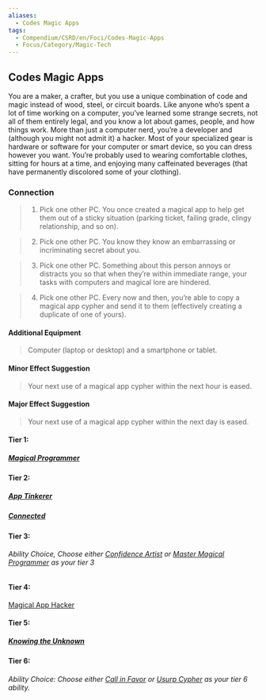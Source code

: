 ```yaml
---
aliases:
  - Codes Magic Apps
tags:
  - Compendium/CSRD/en/Foci/Codes-Magic-Apps
  - Focus/Category/Magic-Tech
---
```

  
    
## Codes Magic Apps  
You are a maker, a crafter, but you use a unique combination of code and magic instead of wood, steel, or circuit boards. Like anyone who’s spent a lot of time working on a computer, you’ve learned some strange secrets, not all of them entirely legal, and you know a lot about games, people, and how things work. More than just a computer nerd, you’re a developer and (although you might not admit it) a hacker. Most of your specialized gear is hardware or software for your computer or smart device, so you can dress however you want. You’re probably used to wearing comfortable clothes, sitting for hours at a time, and enjoying many caffeinated beverages (that have permanently discolored some of your clothing).  
    
  
### Connection  
>1. Pick one other PC. You once created a magical app to help get them out of a sticky situation (parking ticket, failing grade, clingy relationship, and so on).  
>2. Pick one other PC. You know they know an embarrassing or incriminating secret about you.  
>3. Pick one other PC. Something about this person annoys or distracts you so that when they’re within immediate range, your tasks with computers and magical lore are hindered.  
>4. Pick one other PC. Every now and then, you’re able to copy a magical app cypher and send it to them (effectively creating a duplicate of one of yours).  
#### Additional Equipment   
>Computer (laptop or desktop) and a smartphone or tablet.   
#### Minor Effect Suggestion   
>Your next use of a magical app cypher within the next hour is eased.  
#### Major Effect Suggestion   
>Your next use of a magical app cypher within the next day is eased.  
#### Tier 1:  
##### [Magical Programmer](Magical-Programmer.md)  
#### Tier 2:  
##### [App Tinkerer](App-Tinkerer.md)  
##### [Connected](Connected.md)  
#### Tier 3:  
###### Ability Choice, Choose either [Confidence Artist](Confidence-Artist.md) or [Master Magical Programmer](Master-Magical-Programmer.md) as your tier 3   
  
#### Tier 4:  
[Magical App Hacker](Magical-App-Hacker.md)  
  
#### Tier 5:  
##### [Knowing the Unknown](Knowing-the-Unknown.md)   
  
#### Tier 6:  
###### Ability Choice: Choose either [Call in Favor](Call-in-Favor.md) or [Usurp Cypher](Usurp-Cypher.md) as your tier 6 ability.  
  
